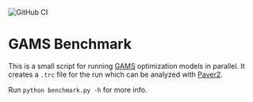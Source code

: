 ![GitHub CI](https://github.com/renkekuhlmann/gams-benchmark/workflows/GitHub%20CI/badge.svg)

# GAMS Benchmark

This is a small script for running [GAMS](https://www.gams.com/) optimization 
models in parallel. It creates a `.trc` file for the run which can be analyzed 
with [Paver2](https://github.com/coin-or/Paver).

Run `python benchmark.py -h` for more info.
